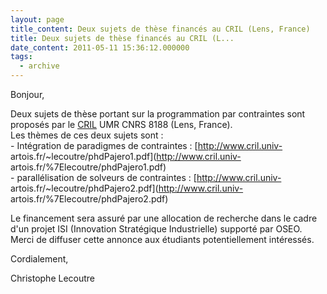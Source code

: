 ```yaml
---
layout: page
title_content: Deux sujets de thèse financés au CRIL (Lens, France)
title: Deux sujets de thèse financés au CRIL (L...
date_content: 2011-05-11 15:36:12.000000
tags:
  - archive
---
```

Bonjour,  
  
Deux sujets de thèse portant sur la programmation par contraintes sont
proposés par le [CRIL](http://www.cril.univ-artois.fr/) UMR CNRS 8188 (Lens,
France).  
Les thèmes de ces deux sujets sont :  
\- Intégration de paradigmes de contraintes : [http://www.cril.univ-
artois.fr/~lecoutre/phdPajero1.pdf](http://www.cril.univ-
artois.fr/%7Elecoutre/phdPajero1.pdf)  
\- parallélisation de solveurs de contraintes : [http://www.cril.univ-
artois.fr/~lecoutre/phdPajero2.pdf](http://www.cril.univ-
artois.fr/%7Elecoutre/phdPajero2.pdf)  
  
Le financement sera assuré par une allocation de recherche dans le cadre d'un
projet ISI (Innovation Stratégique Industrielle) supporté par OSEO.  
Merci de diffuser cette annonce aux étudiants potentiellement intéressés.  
  
Cordialement,  
  
Christophe Lecoutre

